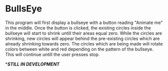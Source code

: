 # BullsEye

This program will first display a bullseye with a button reading "Animate me" in the middle. Once the button
is clicked, the existing circles inside the bullseye will start to shrink untill their areas equal zero. While
the circles are shrinking, new circles will appear behind the pre-existing circles which are already shrinking
towards zero. The circles which are being made will rotate colors between white and red depending on the pattern
of the bullseye. This will continue untill the user presses stop.

****STILL IN DEVELOPMENT***
